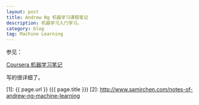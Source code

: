 ```yaml
---
layout: post
title: Andrew Ng 机器学习课程笔记
description: 机器学习入门学习。
category: blog
tag: Machine Learning
---
```


参见：

[Coursera 机器学习笔记](http://daniellaah.github.io/2016/Machine-Learning-Andrew-Ng-My-Notes.html)

写的很详细了。

[SamirChen]: http://www.samirchen.com "SamirChen"
[1]: {{ page.url }} ({{ page.title }})
[2]: http://www.samirchen.com/notes-of-andrew-ng-machine-learning


